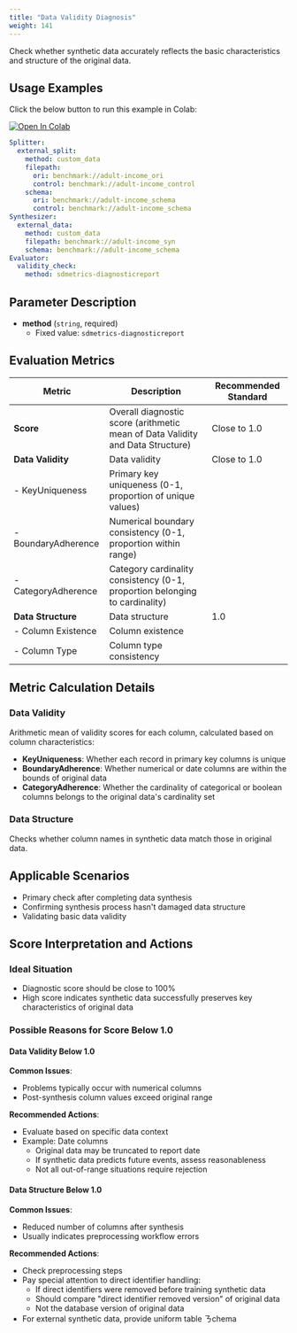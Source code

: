 ```yaml
---
title: "Data Validity Diagnosis"
weight: 141
---
```


Check whether synthetic data accurately reflects the basic characteristics and structure of the original data.

## Usage Examples

Click the below button to run this example in Colab:

[![Open In Colab](https://colab.research.google.com/assets/colab-badge.svg)](https://colab.research.google.com/github/nics-tw/petsard/blob/main/demo/petsard-yaml/evaluator-yaml/diagnostic.ipynb)

```yaml
Splitter:
  external_split:
    method: custom_data
    filepath:
      ori: benchmark://adult-income_ori
      control: benchmark://adult-income_control
    schema:
      ori: benchmark://adult-income_schema
      control: benchmark://adult-income_schema
Synthesizer:
  external_data:
    method: custom_data
    filepath: benchmark://adult-income_syn
    schema: benchmark://adult-income_schema
Evaluator:
  validity_check:
    method: sdmetrics-diagnosticreport
```

## Parameter Description

- **method** (`string`, required)
  - Fixed value: `sdmetrics-diagnosticreport`

## Evaluation Metrics

| Metric | Description | Recommended Standard |
|--------|-------------|---------------------|
| **Score** | Overall diagnostic score (arithmetic mean of Data Validity and Data Structure) | Close to 1.0 |
| **Data Validity** | Data validity | Close to 1.0 |
| - KeyUniqueness | Primary key uniqueness (0-1, proportion of unique values) | |
| - BoundaryAdherence | Numerical boundary consistency (0-1, proportion within range) | |
| - CategoryAdherence | Category cardinality consistency (0-1, proportion belonging to cardinality) | |
| **Data Structure** | Data structure | 1.0 |
| - Column Existence | Column existence | |
| - Column Type | Column type consistency | |

## Metric Calculation Details

### Data Validity
Arithmetic mean of validity scores for each column, calculated based on column characteristics:

- **KeyUniqueness**: Whether each record in primary key columns is unique
- **BoundaryAdherence**: Whether numerical or date columns are within the bounds of original data
- **CategoryAdherence**: Whether the cardinality of categorical or boolean columns belongs to the original data's cardinality set

### Data Structure
Checks whether column names in synthetic data match those in original data.

## Applicable Scenarios

- Primary check after completing data synthesis
- Confirming synthesis process hasn't damaged data structure
- Validating basic data validity

## Score Interpretation and Actions

### Ideal Situation
- Diagnostic score should be close to 100%
- High score indicates synthetic data successfully preserves key characteristics of original data

### Possible Reasons for Score Below 1.0

#### Data Validity Below 1.0

**Common Issues**:
- Problems typically occur with numerical columns
- Post-synthesis column values exceed original range

**Recommended Actions**:
- Evaluate based on specific data context
- Example: Date columns
  - Original data may be truncated to report date
  - If synthetic data predicts future events, assess reasonableness
  - Not all out-of-range situations require rejection

#### Data Structure Below 1.0

**Common Issues**:
- Reduced number of columns after synthesis
- Usually indicates preprocessing workflow errors

**Recommended Actions**:
- Check preprocessing steps
- Pay special attention to direct identifier handling:
  - If direct identifiers were removed before training synthetic data
  - Should compare "direct identifier removed version" of original data
  - Not the database version of original data
- For external synthetic data, provide uniform table ㄋchema